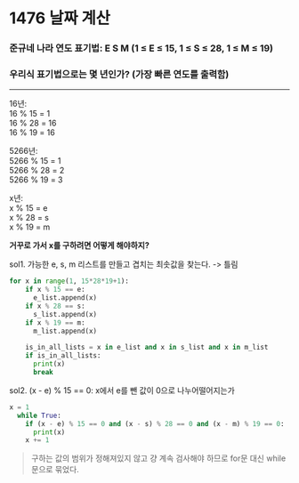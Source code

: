 1476 날짜 계산
================
### 준규네 나라 연도 표기법: E S M (1 ≤ E ≤ 15, 1 ≤ S ≤ 28, 1 ≤ M ≤ 19)  
### 우리식 표기법으로는 몇 년인가? (가장 빠른 연도를 출력함)  
-----------------------

16년:  
16 % 15 = 1  
16 % 28 = 16  
16 % 19 = 16  
  
5266년:  
5266 % 15 = 1  
5266 % 28 = 2  
5266 % 19 = 3  
  
x년:  
x % 15 = e  
x % 28 = s  
x % 19 = m  
  
**거꾸로 가서 x를 구하려면 어떻게 해야하지?**  

sol1. 가능한 e, s, m 리스트를 만들고 겹치는 최솟값을 찾는다. -> 틀림  
```python
for x in range(1, 15*28*19+1):  
    if x % 15 == e:  
      e_list.append(x)  
    if x % 28 == s:  
      s_list.append(x)  
    if x % 19 == m:  
      m_list.append(x)  
      
    is_in_all_lists = x in e_list and x in s_list and x in m_list  
    if is_in_all_lists:   
      print(x)  
      break  
  ```
sol2. (x - e) % 15 == 0: x에서 e를 뺀 값이 0으로 나누어떨어지는가  
```python
x = 1
  while True:
    if (x - e) % 15 == 0 and (x - s) % 28 == 0 and (x - m) % 19 == 0:
      print(x)
    x += 1
```
> 구하는 값의 범위가 정해져있지 않고 걍 계속 검사해야 하므로 for문 대신 while문으로 묶었다. 

